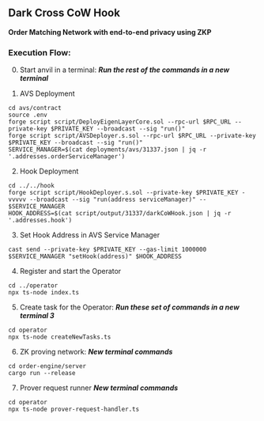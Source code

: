 ## Dark Cross CoW Hook 

**Order Matching Network with end-to-end privacy using ZKP**

### Execution Flow:

0. Start anvil in a terminal:
***Run the rest of the commands in a new terminal***

1. AVS Deployment 
```
cd avs/contract
source .env
forge script script/DeployEigenLayerCore.sol --rpc-url $RPC_URL --private-key $PRIVATE_KEY --broadcast --sig "run()" 
forge script script/AVSDeployer.s.sol --rpc-url $RPC_URL --private-key $PRIVATE_KEY --broadcast --sig "run()"
SERVICE_MANAGER=$(cat deployments/avs/31337.json | jq -r '.addresses.orderServiceManager')
```
2. Hook Deployment
```
cd ../../hook 
forge script script/HookDeployer.s.sol --private-key $PRIVATE_KEY -vvvvv --broadcast --sig "run(address serviceManager)" -- $SERVICE_MANAGER
HOOK_ADDRESS=$(cat script/output/31337/darkCoWHook.json | jq -r '.addresses.hook')
```
3. Set Hook Address in AVS Service Manager
```
cast send --private-key $PRIVATE_KEY --gas-limit 1000000 $SERVICE_MANAGER "setHook(address)" $HOOK_ADDRESS
```
4. Register and start the Operator
```
cd ../operator
npx ts-node index.ts
```
5. Create task for the Operator:
   ***Run these set of commands in a new terminal 3***
```
cd operator
npx ts-node createNewTasks.ts
```
6. ZK proving network:
***New terminal commands***
```
cd order-engine/server
cargo run --release
```
7. Prover request runner
***New terminal commands***
```
cd operator
npx ts-node prover-request-handler.ts
```
